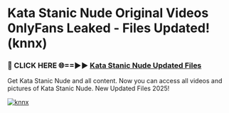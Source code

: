 # Kata Stanic Nude Original Videos 0nlyFans Leaked - Files Updated! (knnx)

<h3>🔴 CLICK HERE 🌐==►► <a href="https://tinyurl.com/yc6ubb5a" rel="nofollow">Kata Stanic Nude Updated Files</a></h3>

Get Kata Stanic Nude and all content. Now you can access all videos and pictures of Kata Stanic Nude. New Updated Files 2025!

[![knnx](https://i.imgur.com/7eu0CRL.gif)](https://tinyurl.com/yc6ubb5a)
